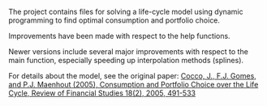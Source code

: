 The project contains files for solving a life-cycle model using dynamic programming to find optimal consumption and portfolio choice.

Improvements have been made with respect to the help functions.

Newer versions include several major improvements with respect to the main function, especially speeding up interpolation methods (splines).

For details about the model, see the original paper:
[Cocco, J., F.J. Gomes, and P.J. Maenhout (2005), Consumption and Portfolio Choice over the Life Cycle, Review of Financial Studies 18(2), 2005, 491-533](https://doi.org/10.1093/rfs/hhi017)
